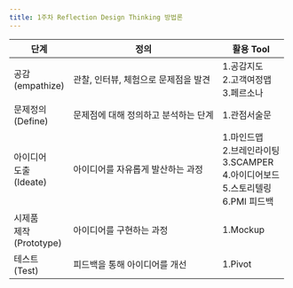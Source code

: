 ```yaml
---
title: 1주차 Reflection Design Thinking 방법론
---
```

|단계|정의|활용 Tool|
|------|----------|---|
|공감<br>(empathize)|관찰, 인터뷰, 체험으로 문제점을 발견|1.공감지도<br>2.고객여정맵<br>3.페르소나|
|문제정의<br>(Define)|문제점에 대해 정의하고 분석하는 단계|1.관점서술문<br>|
|아이디어<br>도출<br>(Ideate)|아이디어를 자유롭게 발산하는 과정|1.마인드맵<br>2.브레인라이팅<br>3.SCAMPER<br>4.아이디어보드<br>5.스토리텔링<br>6.PMI 피드백|
|시제품<br>제작<br>(Prototype)|아이디어를 구현하는 과정|1.Mockup|
|테스트<br>(Test)|피드백을 통해 아이디어를 개선|1.Pivot|
